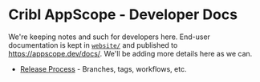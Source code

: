 # Cribl AppScope - Developer Docs

We're keeping notes and such for developers here. End-user documentation is
kept in [`website/`](../website/src/pages/docs/) and published to
<https://appscope.dev/docs/>. We'll be adding more details here as we can.

* [Release Process](./RELEASE.md) - Branches, tags, workflows, etc.
